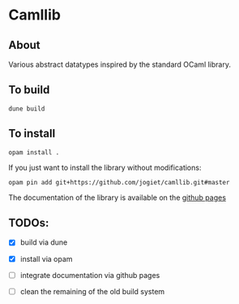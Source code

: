 Camllib
=======

About
-----
Various abstract datatypes inspired by the standard OCaml library.

To build
--------

```
dune build
```

To install
----------

```
opam install .
```

If you just want to install the library without modifications:

```
opam pin add git+https://github.com/jogiet/camllib.git#master
```

The documentation of the library is available on the [github pages](https://jogiet.github.io/camllib/)

TODOs:
------

- [x] build via dune
- [x] install via opam
- [ ] integrate documentation via github pages
- [ ] clean the remaining of the old build system

